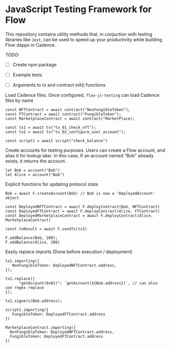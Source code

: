 # JavaScript Testing Framework for Flow

This repository contains utility methods that, in conjuction with testing libraries like `Jest`,
can be used to speed up your productivity while building Flow dapps in Cadence.



*TODO:*
- [ ] Create npm package
- [ ] Example tests
- [ ] Arguments to tx and contract init() functions


Load Cadence files. Once configured, `flow-js-testing` can load Cadence files by name
```
const NFTContract = await contract("NonFungibleToken");
const FTContract = await contract("FungibleToken");
const MarketplaceContract = await contract("MarketPlace);

const tx1 = await tx("tx_01_check_nft");
const tx2 = await tx("tx_02_configure_user_account");

const script1 = await script("check_balance")
```

Create accounts for testing purposes. Users can create a Flow account, and alias it for lookup later. In this case, If an account named "Bob" already exists, it returns the account.

```
let Bob = account("Bob")
let Alice = account("Bob")
```



Explicit functions for updating protocol state
```
Bob = await F.createAccount(Bob) // Bob is now a 'DeployedAccount' object

const DeployedNFTContract = await F.deployContract(Bob, NFTContract)
const DeployedFTContract = await F.deployContract(Alice, FTContract)
const DeployedMarketplaceContract = await F.deployContract(Alice, MarketplaceContract)

const txResult = await F.sendTx(tx1)

F.addBalance(Bob, 200);
F.addBalance(Alice, 200)

```

Easily replace imports (Done before execution / deployment)

```
tx1.importing({
   NonFungibleToken: DeployedNFTContract.address,
});

tx1.replace({
      "getAccount(0x01)": `getAccount(${Bob.address})`, // can also use regex replace
});

tx1.signers(Bob.address);

script1.importing({
   FungibleToken: DeployedFTContract.address
})

MarketplaceContract.importing({
  NonFungibleToken: DeployedNFTContract.address,
  FungibleToken: DeployedFTContract.address
})
```